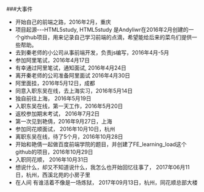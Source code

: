 ###大事件
+ 开始自己的前端之路，2016年2月，重庆
+ 项目起源---HTML5study, HTML5study 是Andyliwr在2016年2月创建的一个github项目，用来记录自己学习前端的点滴，希望能给后来的菜鸟们提供一些帮助。
+ 去到秦老师的小公司从事前端开发，负责js编写，2016年4月-5月
+ 参加阿里笔试，2016年4月17日
+ 有幸通过阿里笔试，通知面试, 2016年4月24日
+ 离开秦老师的公司准备阿里面试 2016年4月30日
+ 阿里面挂，2016年5月12日，成都
+ 同意入职东吴在线，去上海实习，2016年5月14日
+ 独自前往上海， 2016年5月19日
+ 入职东吴在线，第一天工作，2016年5月20日
+ 返校参加期末考试， 2016年7月2日
+ 第一次见到艳倩，2016年9月27日，上海
+ 参加同花顺面试， 2016年10月10日，杭州
+ 离职东吴在线，待了5个月，2016年10月28日
+ 开始和艳倩一起做百度前端学院的题目，并创建了FE_learning_load这个github的项目，2016年10月29日
+ 入职同花顺， 2016年10月31日
+ 想说什么，却又不知道说什么，我怎么也开始回忆往事了， 2017年06月11日，杭州，西溪北苑的小房子里
+ 在人间 有谁活着不像是一场炼狱， 2017年09月13日，杭州，同花顺总部大楼
